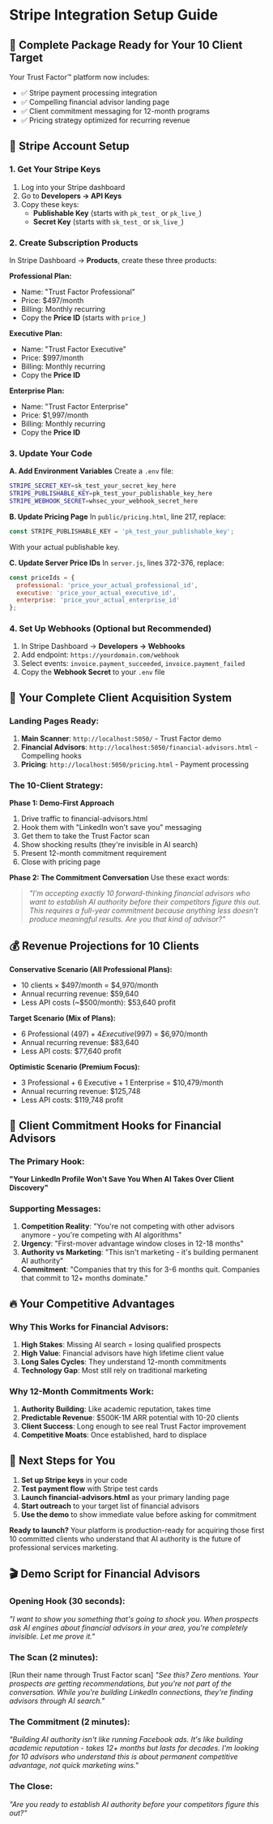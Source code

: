 # Stripe Integration Setup Guide

## 🎯 Complete Package Ready for Your 10 Client Target

Your Trust Factor™ platform now includes:
- ✅ Stripe payment processing integration  
- ✅ Compelling financial advisor landing page
- ✅ Client commitment messaging for 12-month programs
- ✅ Pricing strategy optimized for recurring revenue

## 🔧 Stripe Account Setup

### 1. Get Your Stripe Keys
1. Log into your Stripe dashboard
2. Go to **Developers → API Keys**
3. Copy these keys:
   - **Publishable Key** (starts with `pk_test_` or `pk_live_`)
   - **Secret Key** (starts with `sk_test_` or `sk_live_`)

### 2. Create Subscription Products
In Stripe Dashboard → **Products**, create these three products:

**Professional Plan:**
- Name: "Trust Factor Professional"
- Price: $497/month
- Billing: Monthly recurring
- Copy the **Price ID** (starts with `price_`)

**Executive Plan:**
- Name: "Trust Factor Executive"  
- Price: $997/month
- Billing: Monthly recurring
- Copy the **Price ID**

**Enterprise Plan:**
- Name: "Trust Factor Enterprise"
- Price: $1,997/month
- Billing: Monthly recurring  
- Copy the **Price ID**

### 3. Update Your Code

**A. Add Environment Variables**
Create a `.env` file:
```bash
STRIPE_SECRET_KEY=sk_test_your_secret_key_here
STRIPE_PUBLISHABLE_KEY=pk_test_your_publishable_key_here
STRIPE_WEBHOOK_SECRET=whsec_your_webhook_secret_here
```

**B. Update Pricing Page**
In `public/pricing.html`, line 217, replace:
```javascript
const STRIPE_PUBLISHABLE_KEY = 'pk_test_your_publishable_key';
```
With your actual publishable key.

**C. Update Server Price IDs**
In `server.js`, lines 372-376, replace:
```javascript
const priceIds = {
  professional: 'price_your_actual_professional_id',
  executive: 'price_your_actual_executive_id',  
  enterprise: 'price_your_actual_enterprise_id'
};
```

### 4. Set Up Webhooks (Optional but Recommended)
1. In Stripe Dashboard → **Developers → Webhooks**
2. Add endpoint: `https://yourdomain.com/webhook`
3. Select events: `invoice.payment_succeeded`, `invoice.payment_failed`
4. Copy the **Webhook Secret** to your `.env` file

## 🚀 Your Complete Client Acquisition System

### Landing Pages Ready:
1. **Main Scanner**: `http://localhost:5050/` - Trust Factor demo
2. **Financial Advisors**: `http://localhost:5050/financial-advisors.html` - Compelling hooks  
3. **Pricing**: `http://localhost:5050/pricing.html` - Payment processing

### The 10-Client Strategy:

**Phase 1: Demo-First Approach**
1. Drive traffic to financial-advisors.html
2. Hook them with "LinkedIn won't save you" messaging
3. Get them to take the Trust Factor scan
4. Show shocking results (they're invisible in AI search)
5. Present 12-month commitment requirement
6. Close with pricing page

**Phase 2: The Commitment Conversation**
Use these exact words:
> *"I'm accepting exactly 10 forward-thinking financial advisors who want to establish AI authority before their competitors figure this out. This requires a full-year commitment because anything less doesn't produce meaningful results. Are you that kind of advisor?"*

## 💰 Revenue Projections for 10 Clients

**Conservative Scenario (All Professional Plans):**
- 10 clients × $497/month = $4,970/month
- Annual recurring revenue: $59,640
- Less API costs (~$500/month): $53,640 profit

**Target Scenario (Mix of Plans):**
- 6 Professional ($497) + 4 Executive ($997) = $6,970/month  
- Annual recurring revenue: $83,640
- Less API costs: $77,640 profit

**Optimistic Scenario (Premium Focus):**
- 3 Professional + 6 Executive + 1 Enterprise = $10,479/month
- Annual recurring revenue: $125,748
- Less API costs: $119,748 profit

## 🎯 Client Commitment Hooks for Financial Advisors

### The Primary Hook:
**"Your LinkedIn Profile Won't Save You When AI Takes Over Client Discovery"**

### Supporting Messages:
1. **Competition Reality**: "You're not competing with other advisors anymore - you're competing with AI algorithms"
2. **Urgency**: "First-mover advantage window closes in 12-18 months"  
3. **Authority vs Marketing**: "This isn't marketing - it's building permanent AI authority"
4. **Commitment**: "Companies that try this for 3-6 months quit. Companies that commit to 12+ months dominate."

## 🔥 Your Competitive Advantages

### Why This Works for Financial Advisors:
1. **High Stakes**: Missing AI search = losing qualified prospects
2. **High Value**: Financial advisors have high lifetime client value
3. **Long Sales Cycles**: They understand 12-month commitments
4. **Technology Gap**: Most still rely on traditional marketing

### Why 12-Month Commitments Work:
1. **Authority Building**: Like academic reputation, takes time
2. **Predictable Revenue**: $500K-1M ARR potential with 10-20 clients
3. **Client Success**: Long enough to see real Trust Factor improvement
4. **Competitive Moats**: Once established, hard to displace

## 📧 Next Steps for You

1. **Set up Stripe keys** in your code
2. **Test payment flow** with Stripe test cards
3. **Launch financial-advisors.html** as your primary landing page
4. **Start outreach** to your target list of financial advisors
5. **Use the demo** to show immediate value before asking for commitment

**Ready to launch?** Your platform is production-ready for acquiring those first 10 committed clients who understand that AI authority is the future of professional services marketing.

## 🎬 Demo Script for Financial Advisors

### Opening Hook (30 seconds):
*"I want to show you something that's going to shock you. When prospects ask AI engines about financial advisors in your area, you're completely invisible. Let me prove it."*

### The Scan (2 minutes):
[Run their name through Trust Factor scan]
*"See this? Zero mentions. Your prospects are getting recommendations, but you're not part of the conversation. While you're building LinkedIn connections, they're finding advisors through AI search."*

### The Commitment (2 minutes):
*"Building AI authority isn't like running Facebook ads. It's like building academic reputation - takes 12+ months but lasts for decades. I'm looking for 10 advisors who understand this is about permanent competitive advantage, not quick marketing wins."*

### The Close:
*"Are you ready to establish AI authority before your competitors figure this out?"*